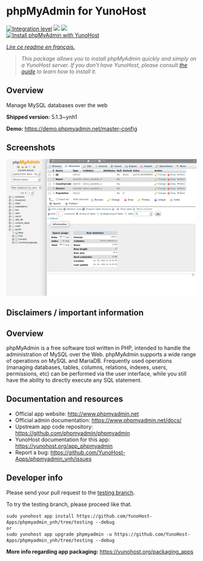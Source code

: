 <!--
N.B.: This README was automatically generated by https://github.com/YunoHost/apps/tree/master/tools/README-generator
It shall NOT be edited by hand.
-->

# phpMyAdmin for YunoHost

[![Integration level](https://dash.yunohost.org/integration/phpmyadmin.svg)](https://dash.yunohost.org/appci/app/phpmyadmin) ![](https://ci-apps.yunohost.org/ci/badges/phpmyadmin.status.svg) ![](https://ci-apps.yunohost.org/ci/badges/phpmyadmin.maintain.svg)  
[![Install phpMyAdmin with YunoHost](https://install-app.yunohost.org/install-with-yunohost.svg)](https://install-app.yunohost.org/?app=phpmyadmin)

*[Lire ce readme en français.](./README_fr.md)*

> *This package allows you to install phpMyAdmin quickly and simply on a YunoHost server.
If you don't have YunoHost, please consult [the guide](https://yunohost.org/#/install) to learn how to install it.*

## Overview

Manage MySQL databases over the web

**Shipped version:** 5.1.3~ynh1

**Demo:** https://demo.phpmyadmin.net/master-config

## Screenshots

![](./doc/screenshots/68747470733a2f2f7777772e7068706d7961646d696e2e6e65742f7374617469632f696d616765732f73637265656e73686f74732f7374727563747572652e706e67.png)

## Disclaimers / important information

## Overview

phpMyAdmin is a free software tool written in PHP, intended to handle the administration of MySQL over the Web. phpMyAdmin supports a wide range of operations on MySQL and MariaDB. Frequently used operations (managing databases, tables, columns, relations, indexes, users, permissions, etc) can be performed via the user interface, while you still have the ability to directly execute any SQL statement.
## Documentation and resources

* Official app website: http://www.phpmyadmin.net
* Official admin documentation: https://www.phpmyadmin.net/docs/
* Upstream app code repository: https://github.com/phpmyadmin/phpmyadmin
* YunoHost documentation for this app: https://yunohost.org/app_phpmyadmin
* Report a bug: https://github.com/YunoHost-Apps/phpmyadmin_ynh/issues

## Developer info

Please send your pull request to the [testing branch](https://github.com/YunoHost-Apps/phpmyadmin_ynh/tree/testing).

To try the testing branch, please proceed like that.
```
sudo yunohost app install https://github.com/YunoHost-Apps/phpmyadmin_ynh/tree/testing --debug
or
sudo yunohost app upgrade phpmyadmin -u https://github.com/YunoHost-Apps/phpmyadmin_ynh/tree/testing --debug
```

**More info regarding app packaging:** https://yunohost.org/packaging_apps